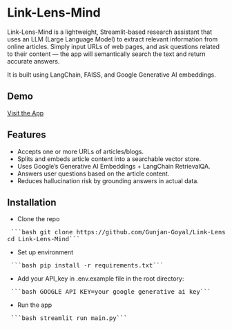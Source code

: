 # Link-Lens-Mind
Link-Lens-Mind is a lightweight, Streamlit-based research assistant that uses an LLM (Large Language Model) to extract relevant information from online articles. Simply input URLs of web pages, and ask questions related to their content — the app will semantically search the text and return accurate answers.

It is built using LangChain, FAISS, and Google Generative AI embeddings.

## Demo
[Visit the App](https://link-lens-mind.streamlit.app/)

## Features
- Accepts one or more URLs of articles/blogs.
- Splits and embeds article content into a searchable vector store.
- Uses Google’s Generative AI Embeddings + LangChain RetrievalQA.
- Answers user questions based on the article content.
- Reduces hallucination risk by grounding answers in actual data.

## Installation
- Clone the repo
<pre> ```bash git clone https://github.com/Gunjan-Goyal/Link-Lens-Mind.git
cd Link-Lens-Mind``` </pre>
- Set up environment
<pre> ```bash pip install -r requirements.txt``` </pre>
- Add your API_key in .env.example file in the root directory:
<pre> ```bash GOOGLE_API_KEY=your_google_generative_ai_key``` </pre>
- Run the app
<pre> ```bash streamlit run main.py``` </pre>

